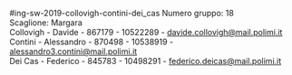 #ing-sw-2019-collovigh-contini-dei_cas
Numero gruppo: 18  
Scaglione: Margara  
Collovigh - Davide - 867179 - 10522289 - davide.collovigh@mail.polimi.it  
Contini - Alessandro - 870498 - 10538919 - alessandro3.contini@mail.polimi.it  
Dei Cas - Federico - 845783 - 10498291 - federico.deicas@mail.polimi.it  